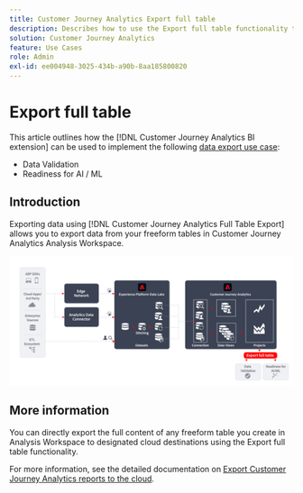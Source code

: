 ```yaml
---
title: Customer Journey Analytics Export full table
description: Describes how to use the Export full table functionality to validate your data or use your data for AI / ML.
solution: Customer Journey Analytics
feature: Use Cases
role: Admin
exl-id: ee004948-3025-434b-a90b-8aa185800820
---
```

# Export full table

This article outlines how the [!DNL Customer Journey Analytics BI extension] can be used to implement the following [data export use case](overview.md):

- Data Validation
- Readiness for AI / ML

## Introduction

Exporting data using [!DNL Customer Journey Analytics Full Table Export] allows you to export data from your freeform tables in Customer Journey Analytics Analysis Workspace.

![BI extension](../assets/export-full-table.svg)

## More information

You can directly export the full content of any freeform table you create in Analysis Workspace to designated cloud destinations using the Export full table functionality. 

For more information, see the detailed documentation on [Export Customer Journey Analytics reports to the cloud](/help/analysis-workspace/export/export-cloud.md).
